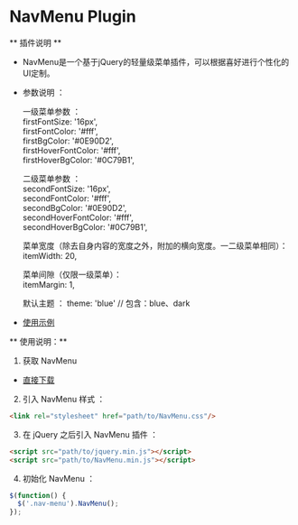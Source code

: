 # NavMenu Plugin

** 插件说明 **

- NavMenu是一个基于jQuery的轻量级菜单插件，可以根据喜好进行个性化的UI定制。

- 参数说明 ： 

  一级菜单参数 ：<br>
    firstFontSize: '16px',<br>
    firstFontColor: '#fff',<br>
    firstBgColor: '#0E90D2',<br>
    firstHoverFontColor: '#fff',<br>
    firstHoverBgColor: '#0C79B1',

  二级菜单参数 ：<br>
    secondFontSize: '16px',<br>
    secondFontColor: '#fff',<br>
    secondBgColor: '#0E90D2',<br>
    secondHoverFontColor: '#fff',<br>
    secondHoverBgColor: '#0C79B1',

  菜单宽度（除去自身内容的宽度之外，附加的横向宽度。一二级菜单相同）：<br>
    itemWidth: 20,

  菜单间隙（仅限一级菜单）：<br>
    itemMargin: 1,

  默认主题 ：
  theme: 'blue'     // 包含：blue、dark

- [使用示例](http://dreamon324.github.io/JavaScriptLibs/NavMenu/demo.html)

** 使用说明：**

1. 获取 NavMenu

  - [直接下载](https://github.com/amazeui/datatables/archive/master.zip)

2. 引入 NavMenu 样式 ：
  
  ```html
  <link rel="stylesheet" href="path/to/NavMenu.css"/>
  ```

3. 在 jQuery 之后引入 NavMenu 插件 ：
  
  ```html
  <script src="path/to/jquery.min.js"></script>
  <script src="path/to/NavMenu.min.js"></script>
  ```

4. 初始化 NavMenu ：

  ```js
  $(function() {
    $('.nav-menu').NavMenu();
  });
  ```
